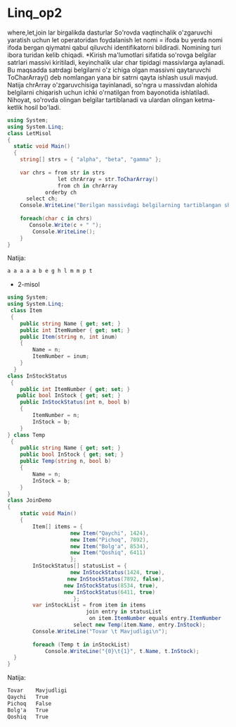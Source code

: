 # Linq_op2
where,let,join lar birgalikda dasturlar
So'rovda vaqtinchalik o'zgaruvchi yaratish uchun let operatoridan foydalanish 
let nomi = ifoda  bu yerda nomi ifoda bergan qiymatni qabul qiluvchi identifikatorni bildiradi. Nomining turi ibora turidan kelib chiqadi.
*Kirish ma'lumotlari sifatida so'rovga belgilar satrlari massivi kiritiladi, keyinchalik ular char tipidagi massivlarga aylanadi. Bu maqsadda satrdagi belgilarni o'z ichiga olgan massivni qaytaruvchi ToCharArray() deb nomlangan yana bir satrni qayta ishlash usuli mavjud. Natija chrArray o'zgaruvchisiga tayinlanadi, so'ngra u massivdan alohida belgilarni chiqarish uchun ichki o'rnatilgan from bayonotida ishlatiladi. Nihoyat, so'rovda olingan belgilar tartiblanadi va ulardan olingan ketma-ketlik hosil bo'ladi.  
``` C#
using System;
using System.Linq; 
class LetMisol 
{    
  static void Main()
  { 
    string[] strs = { "alpha", "beta", "gamma" }; 
 
    var chrs = from str in strs 
                let chrArray = str.ToCharArray()
                from ch in chrArray
            orderby ch
      select ch; 
    Console.WriteLine("Berilgan massivdagi belgilarning tartiblangan shakli:"); 
 
    foreach(char с in chrs)
       Console.Write(с + " "); 
        Console.WriteLine(); 
    } 
}
```
Natija:
``` C#
a a a a a b e g h l m m p t 
```
* 2-misol
``` Cs
using System;
using System.Linq;
 class Item
 { 
    public string Name { get; set; } 
    public int ItemNumber { get; set; }
    public Item(string n, int inum) 
    { 
        Name = n; 
        ItemNumber = inum; 
    }
  } 
class InStockStatus
 { 
    public int ItemNumber { get; set; }
   public bool InStock { get; set; }
    public InStockStatus(int n, bool b) 
    { 
        ItemNumber = n; 
        InStock = b; 
    }
} class Temp
 { 
    public string Name { get; set; }
    public bool InStock { get; set; }
    public Temp(string n, bool b) 
    { 
        Name = n; 
        InStock = b; 
    }
} 
class JoinDemo 
{ 
    static void Main() 
    { 
        Item[] items = { 
                    new Item("Qaychi", 1424),
                    new Item("Pichoq", 7892),
                    new Item("Bolg'a", 8534),
                    new Item("Qoshiq", 6411) 
                    }; 
        InStockStatus[] statusList = {
                    new InStockStatus(1424, true),
                   new InStockStatus(7892, false),
                  new InStockStatus(8534, true),
                  new InStockStatus(6411, true) 
                     }; 
        var inStockList = from item in items
                         join entry in statusList 
                          on item.ItemNumber equals entry.ItemNumber
                     select new Temp(item.Name, entry.InStock); 
        Console.WriteLine("Tovar \t Mavjudligi\n"); 
         
        foreach (Temp t in inStockList) 
            Console.WriteLine("{0}\t{1}", t.Name, t.InStock);
  } 
} 
```
Natija:
```Cs
Tovar    Mavjudligi 
Qaychi   True 
Pichoq   False 
Bolg'a   True 
Qoshiq   True 
```
